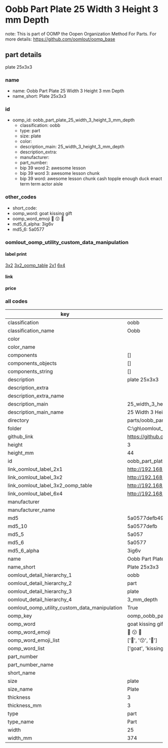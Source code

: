 # Oobb Part Plate 25 Width 3 Height 3 mm Depth  

note: This is part of OOMP the Oopen Organization Method For Parts. For more details: https://github.com/oomlout/oomp_base

##  part details
  



plate 25x3x3



### name
* name: Oobb Part Plate 25 Width 3 Height 3 mm Depth
* name_short: Plate 25x3x3 
### id
* oomp_id: oobb_part_plate_25_width_3_height_3_mm_depth
  * classification: oobb
  * type: part
  * size: plate
  * color: 
  * description_main: 25_width_3_height_3_mm_depth
  * description_extra: 
  * manufacturer: 
  * part_number: 
  * bip 39 word 2: awesome lesson
  * bip 39 word 3: awesome lesson chunk
  * bip 39 word: awesome lesson chunk cash topple enough duck enact term term actor aisle

### other_codes
* short_code: 
* oomp_word: goat kissing gift
* oomp_word_emoji :goat: :kissing: :gift:
* md5_6_alpha: 3ig6v
* md5_6: 5a0577






### oomlout_oomp_utility_custom_data_manipulation
#### label print
[3x2](http://192.168.1.245:1112/?label=oomp%203ig6v)
[3x2_oomp_table](http://192.168.1.108:1112/?label=oomp%203ig6v)
[2x1](http://192.168.1.242:1112/?label=oomp%203ig6v)
[6x4](http://192.168.1.55:1112/?label=oomp%203ig6v)    

#### link

                              

#### price







### all codes 
| key | value |  
| --- | --- |  
| classification | oobb |  
| classification_name | Oobb |  
| color |  |  
| color_name |  |  
| components | [] |  
| components_objects | [] |  
| components_string | [] |  
| description | plate 25x3x3 |  
| description_extra |  |  
| description_extra_name |  |  
| description_main | 25_width_3_height_3_mm_depth |  
| description_main_name | 25 Width 3 Height 3 mm Depth |  
| directory | parts/oobb_part_plate_25_width_3_height_3_mm_depth |  
| folder | C:\gh\oomlout_oobb_version_4_generated_parts\things\oobb_part_plate_25_width_3_height_3_mm_depth |  
| github_link | https://github.com/oomlout/oomlout_oomp_part_src/tree/main/parts/oobb_part_plate_25_width_3_height_3_mm_depth |  
| height | 3 |  
| height_mm | 44 |  
| id | oobb_part_plate_25_width_3_height_3_mm_depth |  
| link_oomlout_label_2x1 | http://192.168.1.242:1112/?label=oomp%203ig6v |  
| link_oomlout_label_3x2 | http://192.168.1.245:1112/?label=oomp%203ig6v |  
| link_oomlout_label_3x2_oomp_table | http://192.168.1.108:1112/?label=oomp%203ig6v |  
| link_oomlout_label_6x4 | http://192.168.1.55:1112/?label=oomp%203ig6v |  
| manufacturer |  |  
| manufacturer_name |  |  
| md5 | 5a0577defb4968792bf2923451601884 |  
| md5_10 | 5a0577defb |  
| md5_5 | 5a057 |  
| md5_6 | 5a0577 |  
| md5_6_alpha | 3ig6v |  
| name | Oobb Part Plate 25 Width 3 Height 3 mm Depth |  
| name_short | Plate 25x3x3  |  
| oomlout_detail_hierarchy_1 | oobb |  
| oomlout_detail_hierarchy_2 | part |  
| oomlout_detail_hierarchy_3 | plate |  
| oomlout_detail_hierarchy_4 | 3_mm_depth |  
| oomlout_oomp_utility_custom_data_manipulation | True |  
| oomp_key | oomp_oobb_part_plate_25_width_3_height_3_mm_depth |  
| oomp_word | goat kissing gift |  
| oomp_word_emoji | :goat: :kissing: :gift: |  
| oomp_word_emoji_list | [':goat:', ':kissing:', ':gift:'] |  
| oomp_word_list | ['goat', 'kissing', 'gift'] |  
| part_number |  |  
| part_number_name |  |  
| short_name |  |  
| size | plate |  
| size_name | Plate |  
| thickness | 3 |  
| thickness_mm | 3 |  
| type | part |  
| type_name | Part |  
| width | 25 |  
| width_mm | 374 |  
